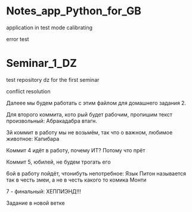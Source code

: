 # Notes_app_Python_for_GB
application in test mode
calibrating

error test

# Seminar_1_DZ
test repository
dz for the first seminar

conflict resolution

Далеее мы будем работать с этим файлом для домашнего задания 2.

Для второго коммита, кото рый будет рабочим, пропишим текст произвольный: Абракадабра втагн.

3й коммит в работу мы не возьмём, так что о важном, любимое животное: Капибара

Коммит 4 идёт в работу, почему ИТ? Потому что прёт

Коммит 5, юбилей, не будем трогать его

6ой в работу пойдёт, чтонибуть непотребное: Язык Питон называется так в честь змеи, а не в честь какого то комика Монти

7 - финальный: ХЕППИЭНД!!!

Задание в новой ветке
